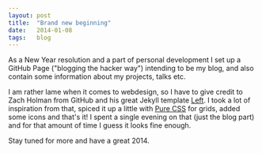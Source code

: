 ```yaml
---
layout: post
title:  "Brand new beginning"
date:   2014-01-08
tags:   blog
---
```


As a New Year resolution and a part of personal development I set up a GitHub Page ("blogging the hacker way") intending to be my blog, and also contain some information about my projects, talks etc.

I am rather lame when it comes to webdesign, so I have to give credit to Zach Holman from GitHub and his great Jekyll template [Left](https://www.github.com/holman/left). I took a lot of inspiration from that, spiced it up a little with [Pure CSS](https://purecss.io/) for grids, added some icons and that's it! I spent a single evening on that (just the blog part) and for that amount of time I guess it looks fine enough.

Stay tuned for more and have a great 2014.